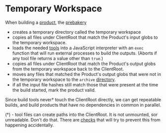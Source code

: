 # Temporary Workspace #

When building a [product](Product.md), the [prebakery](PreBakery.md)
  * creates a temporary directory called the temporary workspace
  * copies all files under ClientRoot that match the Product's input globs to the temporary workspace.
  * loads the needed [tools](ToolFile.md) into a JavaScript interpreter with an `exec` function that will run external processes to build the outputs. (Aborts if any tool file returns a value other than `true`.)
  * copies all files under ClientRoot that match the Product's output globs from the temporary workspace back to the ClientRoot.
  * moves any files that matched the Product's output globs that were not in the temporary workspace to the `archive` [directory](PrebakeDirectory.md).
  * if all the input file hashes still match those that were present at the time the build started, mark the product valid.

Since build tools never† touch the ClientRoot directly, we can get
repeatable builds, and build products that have no dependencies in
common in parallel.

(†) - tool files can create paths into the ClientRoot.  It is not
unmounted, sor unreadable.  Don't do that.  There are
[checks](http://code.google.com/p/prebake/source/browse/trunk/code/src/org/prebake/service/bake/WorkingFileChecker.java)
that will try to prevent this from happening accidentally.